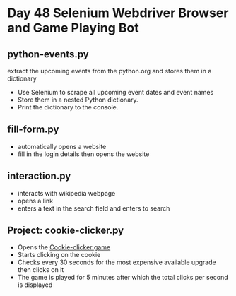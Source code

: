 # Day 48 Selenium Webdriver Browser and Game Playing Bot

## python-events.py
extract the upcoming events from the python.org and stores them in a dictionary
- Use Selenium to scrape all upcoming event dates and event names
- Store them in a nested Python dictionary.
- Print the dictionary to the console.

## fill-form.py
- automatically opens a website
- fill in the login details then opens the website

## interaction.py
- interacts with wikipedia webpage
- opens a link
- enters a text in the search field and enters to search

## Project: cookie-clicker.py
- Opens the [Cookie-clicker game](http://orteil.dashnet.org/experiments/cookie/)
- Starts clicking on the cookie
- Checks every 30 seconds for the most expensive available upgrade then clicks on it
- The game is played for 5 minutes after which the total clicks per second is displayed